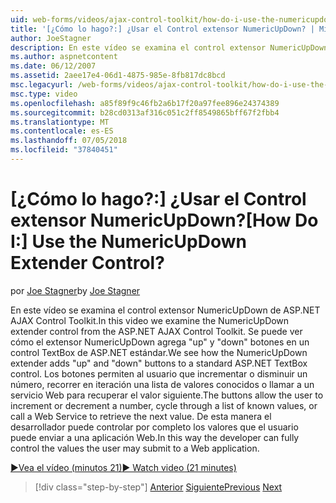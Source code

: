 ```yaml
---
uid: web-forms/videos/ajax-control-toolkit/how-do-i-use-the-numericupdown-extender-control
title: '[¿Cómo lo hago?:] ¿Usar el Control extensor NumericUpDown? | Microsoft Docs'
author: JoeStagner
description: En este vídeo se examina el control extensor NumericUpDown de ASP.NET AJAX Control Toolkit. Veremos cómo se agrega el extensor NumericUpDown 'up' y 'abajo'...
ms.author: aspnetcontent
ms.date: 06/12/2007
ms.assetid: 2aee17e4-06d1-4875-985e-8fb817dc8bcd
msc.legacyurl: /web-forms/videos/ajax-control-toolkit/how-do-i-use-the-numericupdown-extender-control
msc.type: video
ms.openlocfilehash: a85f89f9c46fb2a6b17f20a97fee896e24374389
ms.sourcegitcommit: b28cd0313af316c051c2ff8549865bff67f2fbb4
ms.translationtype: MT
ms.contentlocale: es-ES
ms.lasthandoff: 07/05/2018
ms.locfileid: "37840451"
---
```

<a name="how-do-i-use-the-numericupdown-extender-control"></a><span data-ttu-id="94b8b-105">[¿Cómo lo hago?:] ¿Usar el Control extensor NumericUpDown?</span><span class="sxs-lookup"><span data-stu-id="94b8b-105">[How Do I:] Use the NumericUpDown Extender Control?</span></span>
====================
<span data-ttu-id="94b8b-106">por [Joe Stagner](https://github.com/JoeStagner)</span><span class="sxs-lookup"><span data-stu-id="94b8b-106">by [Joe Stagner](https://github.com/JoeStagner)</span></span>

<span data-ttu-id="94b8b-107">En este vídeo se examina el control extensor NumericUpDown de ASP.NET AJAX Control Toolkit.</span><span class="sxs-lookup"><span data-stu-id="94b8b-107">In this video we examine the NumericUpDown extender control from the ASP.NET AJAX Control Toolkit.</span></span> <span data-ttu-id="94b8b-108">Se puede ver cómo el extensor NumericUpDown agrega "up" y "down" botones en un control TextBox de ASP.NET estándar.</span><span class="sxs-lookup"><span data-stu-id="94b8b-108">We see how the NumericUpDown extender adds "up" and "down" buttons to a standard ASP.NET TextBox control.</span></span> <span data-ttu-id="94b8b-109">Los botones permiten al usuario que incrementar o disminuir un número, recorrer en iteración una lista de valores conocidos o llamar a un servicio Web para recuperar el valor siguiente.</span><span class="sxs-lookup"><span data-stu-id="94b8b-109">The buttons allow the user to increment or decrement a number, cycle through a list of known values, or call a Web Service to retrieve the next value.</span></span> <span data-ttu-id="94b8b-110">De esta manera el desarrollador puede controlar por completo los valores que el usuario puede enviar a una aplicación Web.</span><span class="sxs-lookup"><span data-stu-id="94b8b-110">In this way the developer can fully control the values the user may submit to a Web application.</span></span>

[<span data-ttu-id="94b8b-111">&#9654;Vea el vídeo (minutos 21)</span><span class="sxs-lookup"><span data-stu-id="94b8b-111">&#9654; Watch video (21 minutes)</span></span>](https://channel9.msdn.com/Blogs/ASP-NET-Site-Videos/how-do-i-use-the-numericupdown-extender-control)

> [!div class="step-by-step"]
> <span data-ttu-id="94b8b-112">[Anterior](how-do-i-use-the-pagingbulletedlist-extender-control.md)
> [Siguiente](how-do-i-use-the-aspnet-ajax-validatorcallout-extender.md)</span><span class="sxs-lookup"><span data-stu-id="94b8b-112">[Previous](how-do-i-use-the-pagingbulletedlist-extender-control.md)
[Next](how-do-i-use-the-aspnet-ajax-validatorcallout-extender.md)</span></span>
